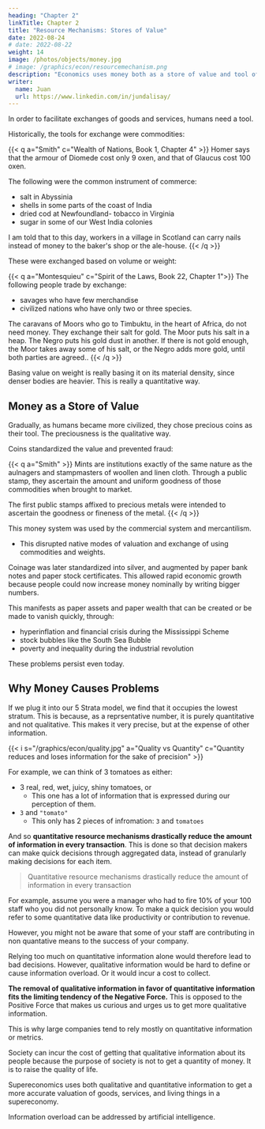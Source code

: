 ```yaml
---
heading: "Chapter 2"
linkTitle: Chapter 2
title: "Resource Mechanisms: Stores of Value"
date: 2022-08-24
# date: 2022-08-22
weight: 14
image: /photos/objects/money.jpg
# image: /graphics/econ/resourcemechanism.png
description: "Economics uses money both as a store of value and tool of trade. Supereconomics uses three tools--money, points, and barter"
writer:
  name: Juan
  url: https://www.linkedin.com/in/jundalisay/
---
```


<!-- 
## Non-Commodities 
### Contracts and Promises 
### Land Titles
### Securities 
### Abstract Points
# Commodities 
## Goods and Things
## Money 
Money comes from the Latin *moneta* which means mint, which is the act of converting metal into coins. 
Currency is money that is the current medium of exchange. For example, an online game might use credits as its in-game currency. 

A money becomes legal tender if the government allows it to be used for payments, including the payment of taxes and the settlement of debts.

#### Fiat Money
#### Cryptocurrency
El Salvador is an example of a country that has legalized Bitcoin, making it a legal tender.    

### Tangible Points -->

In order to facilitate exchanges of goods and services, humans need a tool. 

Historically, the tools for exchange were commodities: 

{{< q a="Smith" c="Wealth of Nations, Book 1, Chapter 4" >}}
Homer says that the armour of Diomede cost only 9 oxen, and that of Glaucus cost 100 oxen.

The following were the common instrument of commerce:
- salt in Abyssinia
- shells in some parts of the coast of India
- dried cod at Newfoundland- tobacco in Virginia
- sugar in some of our West India colonies

I am told that to this day, workers in a village in Scotland can carry nails instead of money to the baker's shop or the ale-house.
{{< /q >}}


These were exchanged based on volume or weight:

{{< q a="Montesquieu" c="Spirit of the Laws, Book 22, Chapter 1">}}
The following people trade by exchange:
- savages who have few merchandise
- civilized nations who have only two or three species.

The caravans of Moors who go to Timbuktu, in the heart of Africa, do not need money. They exchange their salt for gold. The Moor puts his salt in a heap. The Negro puts his gold dust in another. If there is not gold enough, the Moor takes away some of his salt, or the Negro adds more gold, until both parties are agreed..
{{< /q >}}


Basing value on weight is really basing it on its material density, since denser bodies are heavier. This is really a quantitative way. 


## Money as a Store of Value

Gradually, as humans became more civilized, they chose precious coins as their tool. The preciousness is the qualitative way. 

Coins standardized the value and prevented fraud:

{{< q a="Smith" >}}
Mints are institutions exactly of the same nature as the aulnagers and stampmasters of woollen and linen cloth. Through a public stamp, they ascertain the amount and uniform goodness of those commodities when brought to market. 

The first public stamps affixed to precious metals were intended to ascertain the goodness or fineness of the metal.
{{< /q >}}


<!-- From precious coins, the world moved on to bimetallism, the gold standard, and then fiat money.   -->

This money system was used by the commercial system and mercantilism.
- This disrupted native modes of valuation and exchange of using commodities and weights. 

Coinage was later standardized into silver, and augmented by paper bank notes and paper stock certificates. This allowed rapid economic growth because people could now increase money nominally by writing bigger numbers. 

This manifests as paper assets and paper wealth that can be created or be made to vanish quickly, through: 

- hyperinflation and financial crisis during the Mississippi Scheme
- stock bubbles like the South Sea Bubble 
- poverty and inequality during the industrial revolution

These problems persist even today.



## Why Money Causes Problems

If we plug it into our 5 Strata model, we find that it occupies the lowest stratum. This is because, as a reprsentative number, it is purely quantitative and not qualitative. This makes it very precise, but at the expense of other information. 

{{< i s="/graphics/econ/quality.jpg" a="Quality vs Quantity" c="Quantity reduces and loses information for the sake of precision" >}}

For example, we can think of 3 tomatoes as either:
- 3 real, red, wet, juicy, shiny tomatoes, or
  - This one has a lot of information that is expressed during our perception of them.
- `3` and `"tomato"`  
  - This only has 2 pieces of infromation: `3` and `tomatoes`

<!-- we can think of 3 tomatoes as merely the number `3` and the word "tomato".  -->


And so **quantitative resource mechanisms drastically reduce the amount of information in every transaction**. This is done so that decision makers can make quick decisions through aggregated data, instead of granularly making decisions for each item.

> Quantitative resource mechanisms drastically reduce the amount of information in every transaction

For example, assume you were a manager who had to fire 10% of your 100 staff who you did not personally know. To make a quick decision you would refer to some quantitative data like productivity or contribution to revenue. 

However, you might not be aware that some of your staff are contributing in non quantative means to the success of your company. 

Relying too much on quantitative information alone would therefore lead to bad decisions. However, qualitative information would be hard to define or cause information overload. Or it would incur a cost to collect. 

**The removal of qualitative information in favor of quantitative information fits the limiting tendency of the Negative Force.** This is opposed to the Positive Force that makes us curious and urges us to get more qualitative information.

This is why large companies tend to rely mostly on quantitative information or metrics.


Society can incur the cost of getting that qualitative information about its people because the purpose of society is not to get a quantity of money. It is to raise the quality of life. 

Supereconomics uses both qualitative and quantitative information to get a more accurate valuation of goods, services, and living things in a supereconomy. 

Information overload can be addressed by artificial intelligence.

